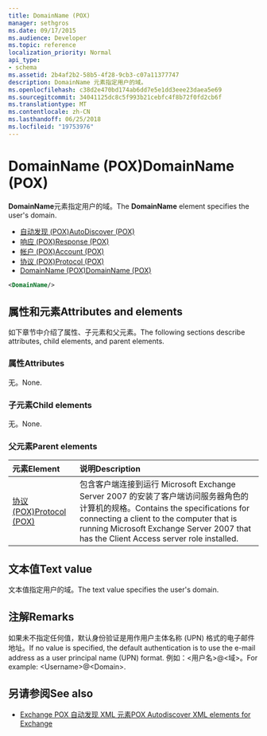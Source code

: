 ```yaml
---
title: DomainName (POX)
manager: sethgros
ms.date: 09/17/2015
ms.audience: Developer
ms.topic: reference
localization_priority: Normal
api_type:
- schema
ms.assetid: 2b4af2b2-58b5-4f28-9cb3-c07a11377747
description: DomainName 元素指定用户的域。
ms.openlocfilehash: c38d2e470bd174ab6dd7e5e1dd3eee23daea5e69
ms.sourcegitcommit: 34041125dc8c5f993b21cebfc4f8b72f0fd2cb6f
ms.translationtype: MT
ms.contentlocale: zh-CN
ms.lasthandoff: 06/25/2018
ms.locfileid: "19753976"
---
```

# <a name="domainname-pox"></a><span data-ttu-id="6b6c5-103">DomainName (POX)</span><span class="sxs-lookup"><span data-stu-id="6b6c5-103">DomainName (POX)</span></span>

<span data-ttu-id="6b6c5-104">**DomainName**元素指定用户的域。</span><span class="sxs-lookup"><span data-stu-id="6b6c5-104">The **DomainName** element specifies the user's domain.</span></span> 
  
- [<span data-ttu-id="6b6c5-105">自动发现 (POX)</span><span class="sxs-lookup"><span data-stu-id="6b6c5-105">AutoDiscover (POX)</span></span>](autodiscover-pox.md)  
- [<span data-ttu-id="6b6c5-106">响应 (POX)</span><span class="sxs-lookup"><span data-stu-id="6b6c5-106">Response (POX)</span></span>](response-pox.md)  
- [<span data-ttu-id="6b6c5-107">帐户 (POX)</span><span class="sxs-lookup"><span data-stu-id="6b6c5-107">Account (POX)</span></span>](account-pox.md) 
- [<span data-ttu-id="6b6c5-108">协议 (POX)</span><span class="sxs-lookup"><span data-stu-id="6b6c5-108">Protocol (POX)</span></span>](protocol-pox.md) 
- [<span data-ttu-id="6b6c5-109">DomainName (POX)</span><span class="sxs-lookup"><span data-stu-id="6b6c5-109">DomainName (POX)</span></span>](domainname-pox.md)
  
```xml
<DomainName/>
```

## <a name="attributes-and-elements"></a><span data-ttu-id="6b6c5-110">属性和元素</span><span class="sxs-lookup"><span data-stu-id="6b6c5-110">Attributes and elements</span></span>

<span data-ttu-id="6b6c5-111">如下章节中介绍了属性、子元素和父元素。</span><span class="sxs-lookup"><span data-stu-id="6b6c5-111">The following sections describe attributes, child elements, and parent elements.</span></span>
  
### <a name="attributes"></a><span data-ttu-id="6b6c5-112">属性</span><span class="sxs-lookup"><span data-stu-id="6b6c5-112">Attributes</span></span>

<span data-ttu-id="6b6c5-113">无。</span><span class="sxs-lookup"><span data-stu-id="6b6c5-113">None.</span></span>
  
### <a name="child-elements"></a><span data-ttu-id="6b6c5-114">子元素</span><span class="sxs-lookup"><span data-stu-id="6b6c5-114">Child elements</span></span>

<span data-ttu-id="6b6c5-115">无。</span><span class="sxs-lookup"><span data-stu-id="6b6c5-115">None.</span></span>
  
### <a name="parent-elements"></a><span data-ttu-id="6b6c5-116">父元素</span><span class="sxs-lookup"><span data-stu-id="6b6c5-116">Parent elements</span></span>

|<span data-ttu-id="6b6c5-117">**元素**</span><span class="sxs-lookup"><span data-stu-id="6b6c5-117">**Element**</span></span>|<span data-ttu-id="6b6c5-118">**说明**</span><span class="sxs-lookup"><span data-stu-id="6b6c5-118">**Description**</span></span>|
|:-----|:-----|
|[<span data-ttu-id="6b6c5-119">协议 (POX)</span><span class="sxs-lookup"><span data-stu-id="6b6c5-119">Protocol (POX)</span></span>](protocol-pox.md) <br/> |<span data-ttu-id="6b6c5-120">包含客户端连接到运行 Microsoft Exchange Server 2007 的安装了客户端访问服务器角色的计算机的规格。</span><span class="sxs-lookup"><span data-stu-id="6b6c5-120">Contains the specifications for connecting a client to the computer that is running Microsoft Exchange Server 2007 that has the Client Access server role installed.</span></span>  <br/> |
   
## <a name="text-value"></a><span data-ttu-id="6b6c5-121">文本值</span><span class="sxs-lookup"><span data-stu-id="6b6c5-121">Text value</span></span>

<span data-ttu-id="6b6c5-122">文本值指定用户的域。</span><span class="sxs-lookup"><span data-stu-id="6b6c5-122">The text value specifies the user's domain.</span></span>
  
## <a name="remarks"></a><span data-ttu-id="6b6c5-123">注解</span><span class="sxs-lookup"><span data-stu-id="6b6c5-123">Remarks</span></span>

<span data-ttu-id="6b6c5-124">如果未不指定任何值，默认身份验证是用作用户主体名称 (UPN) 格式的电子邮件地址。</span><span class="sxs-lookup"><span data-stu-id="6b6c5-124">If no value is specified, the default authentication is to use the e-mail address as a user principal name (UPN) format.</span></span> <span data-ttu-id="6b6c5-125">例如：\<用户名\>@\<域\>。</span><span class="sxs-lookup"><span data-stu-id="6b6c5-125">For example: \<Username\>@\<Domain\>.</span></span>
  
## <a name="see-also"></a><span data-ttu-id="6b6c5-126">另请参阅</span><span class="sxs-lookup"><span data-stu-id="6b6c5-126">See also</span></span>

- [<span data-ttu-id="6b6c5-127">Exchange POX 自动发现 XML 元素</span><span class="sxs-lookup"><span data-stu-id="6b6c5-127">POX Autodiscover XML elements for Exchange</span></span>](pox-autodiscover-xml-elements-for-exchange.md)

